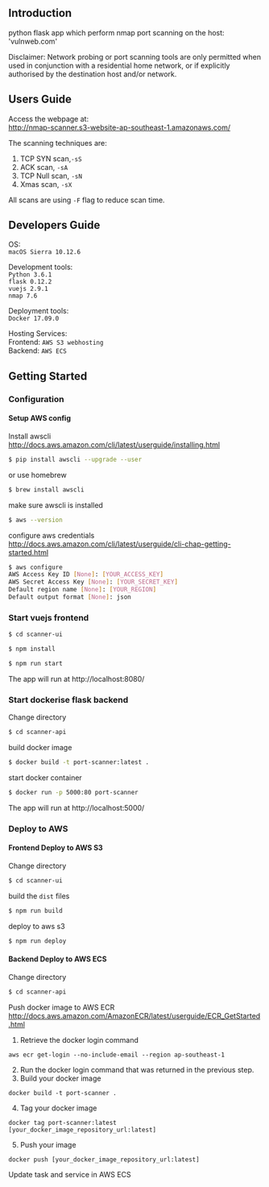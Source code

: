 ## Introduction
python flask app which perform nmap port scanning on the host: 'vulnweb.com'

Disclaimer: Network probing or port scanning tools are only permitted when used in conjunction with a residential home network, or if explicitly authorised by the destination host and/or network.

## Users Guide
Access the webpage at:  
http://nmap-scanner.s3-website-ap-southeast-1.amazonaws.com/  

The scanning techniques are:  
1. TCP SYN scan,`-sS`  
2. ACK scan, `-sA`  
3. TCP Null scan, `-sN`  
4. Xmas scan, `-sX`  

All scans are using `-F` flag to reduce scan time.  

## Developers Guide
OS:   
`macOS Sierra 10.12.6`
  
Development tools:  
`Python 3.6.1`  
`flask 0.12.2`  
`vuejs 2.9.1`  
`nmap 7.6`
  
Deployment tools:  
`Docker 17.09.0`

Hosting Services:  
Frontend: `AWS S3 webhosting`  
Backend: `AWS ECS`

## Getting Started
### Configuration

#### Setup AWS config  
Install awscli http://docs.aws.amazon.com/cli/latest/userguide/installing.html  
```bash
$ pip install awscli --upgrade --user
```

or use homebrew  
```bash
$ brew install awscli
```

make sure awscli is installed  
```bash
$ aws --version
```

configure aws credentials http://docs.aws.amazon.com/cli/latest/userguide/cli-chap-getting-started.html  
```bash
$ aws configure  
AWS Access Key ID [None]: [YOUR_ACCESS_KEY]  
AWS Secret Access Key [None]: [YOUR_SECRET_KEY]  
Default region name [None]: [YOUR_REGION]  
Default output format [None]: json  
```

### Start vuejs frontend
```bash
$ cd scanner-ui
```  
```bash
$ npm install
```  
```bash
$ npm run start
```  

The app will run at http://localhost:8080/

### Start dockerise flask backend  

Change directory  
```bash
$ cd scanner-api
```  
build docker image  
```bash
$ docker build -t port-scanner:latest .
```  
start docker container  
```bash
$ docker run -p 5000:80 port-scanner 
```  

The app will run at http://localhost:5000/

### Deploy to AWS
#### Frontend Deploy to AWS S3

Change directory  
```bash
$ cd scanner-ui
```  
build the `dist` files  
```bash
$ npm run build
```  
deploy to aws s3   
```bash
$ npm run deploy
```  

#### Backend Deploy to AWS ECS
Change directory  
```bash
$ cd scanner-api
```  

Push docker image to AWS ECR http://docs.aws.amazon.com/AmazonECR/latest/userguide/ECR_GetStarted.html  
1. Retrieve the docker login command  
```
aws ecr get-login --no-include-email --region ap-southeast-1
```
2. Run the docker login command that was returned in the previous step.  
3. Build your docker image  
```
docker build -t port-scanner .
```  
4. Tag your docker image  
```
docker tag port-scanner:latest [your_docker_image_repository_url:latest]
```
5. Push your image  
```
docker push [your_docker_image_repository_url:latest]
```

Update task and service in AWS ECS



